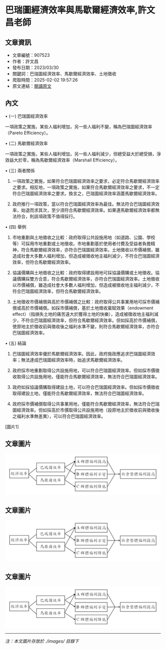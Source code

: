 # 巴瑞圖經濟效率與馬歇爾經濟效率,許文昌老師

## 文章資訊
- 文章編號：907523
- 作者：許文昌
- 發布日期：2023/03/30
- 關鍵詞：巴瑞圖經濟效率、馬歇爾經濟效率、土地徵收
- 爬取時間：2025-02-02 19:57:26
- 原文連結：[閱讀原文](https://real-estate.get.com.tw/Columns/detail.aspx?no=907523)

## 內文
• (一) 巴瑞圖經濟效率

一項政策之實施，某些人福利增加，另一些人福利不變，稱為巴瑞圖經濟效率（Pareto Efficiency）。

• (二) 馬歇爾經濟效率

一項政策之實施，某些人福利增加，另一些人福利減少，但總受益大於總受損，淨效益大於零，稱為馬歇爾經濟效率（Marshall Efficiency）。

• (三) 兩者關係

1. 一項政策之實施，如果符合巴瑞圖經濟效率之要求，必定符合馬歇爾經濟效率之要求。相反地，一項政策之實施，如果符合馬歇爾經濟效率之要求，不一定符合巴瑞圖經濟效率之要求。換言之，巴瑞圖經濟效率涵蓋馬歇爾經濟效率。

2. 政府推行一項政策，當以符合巴瑞圖經濟效率為最佳。無法符合巴瑞圖經濟效率，始退而求其次，至少須符合馬歇爾經濟效率。如果連馬歇爾經濟效率都無法符合，則該項政策不值得採行。

• (四) 舉例

1. 市地重劃與土地徵收之比較：政府取得公共設施用地（如道路、公園、學校等）可採用市地重劃或土地徵收。市地重劃基於使用者付費及受益者負擔精神，符合馬歇爾經濟效率，亦符合巴瑞圖經濟效率。土地徵收以市價補償，雖造成社會大多數人福利增加，但造成被徵收地主福利減少，不符合巴瑞圖經濟效率，但符合馬歇爾經濟效率。

2. 協議價購與土地徵收之比較：政府取得建設用地可採協議價購或土地徵收。協議價購採雙方合意，符合馬歇爾經濟效率，亦符合巴瑞圖經濟效率。土地徵收以市價補償，雖造成社會大多數人福利增加，但造成被徵收地主福利減少，不符合巴瑞圖經濟效率，但符合馬歇爾經濟效率。

3. 土地徵收市價補償與高於市價補償之比較：政府取得公共事業用地可採市價補償或高於市價補償。如採市價補償，基於土地徵收稟賦效果（endowment effect）（指損失土地的痛苦遠大於獲得土地的快樂），造成被徵收地主福利減少，不符合巴瑞圖經濟效率，但符合馬歇爾經濟效率。但如採高於市價補償，使原地主於徵收前與徵收後之福利水準不變，則符合馬歇爾經濟效率，亦符合巴瑞圖經濟效率。

• (五) 結論

1. 巴瑞圖經濟效率優於馬歇爾經濟效率。因此，政府施政應追求巴瑞圖經濟效率；無法達成巴瑞圖經濟效率時，始追求馬歇爾經濟效率。

2. 政府採市地重劃取得公共設施用地，可以符合巴瑞圖經濟效率。但如採市價徵收取得公共設施用地，僅能符合馬歇爾經濟效率，無法符合巴瑞圖經濟效率。

3. 政府如採協議價購取得建設土地，可以符合巴瑞圖經濟效率。但如採市價徵收取得建設土地，僅能符合馬歇爾經濟效率，無法符合巴瑞圖經濟效率。

4. 政府採市價補償取得公共事業用地，僅能符合馬歇爾經濟效率，無法符合巴瑞圖經濟效率。但如採高於市價取得公共設施用地（設原地主於徵收前與徵收後之福利水準無差異），可以符合巴瑞圖經濟效率。

[圖片1]

## 文章圖片

![圖片1](./images/907523_e25189e7.jpg)

## 文章圖片

![圖片1](./images/907523_e25189e7.jpg)

## 文章圖片

![圖片1](./images/907523_e25189e7.jpg)


---
*注：本文圖片存放於 ./images/ 目錄下*
